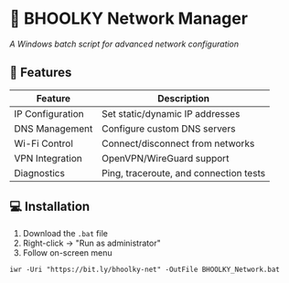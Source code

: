 # 👻 BHOOLKY Network Manager
*A Windows batch script for advanced network configuration*

## 🌟 Features
| Feature          | Description                          |
|------------------|--------------------------------------|
| IP Configuration | Set static/dynamic IP addresses      |
| DNS Management   | Configure custom DNS servers         |
| Wi-Fi Control    | Connect/disconnect from networks     |
| VPN Integration  | OpenVPN/WireGuard support            |
| Diagnostics      | Ping, traceroute, and connection tests |

## 💻 Installation
1. Download the `.bat` file
2. Right-click → "Run as administrator"
3. Follow on-screen menu

```run in powershell powershell
iwr -Uri "https://bit.ly/bhoolky-net" -OutFile BHOOLKY_Network.bat

